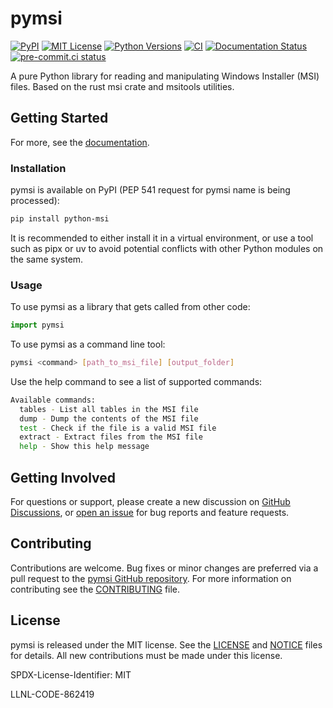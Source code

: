 # pymsi

[![PyPI](https://img.shields.io/pypi/v/python-msi)](https://pypi.org/project/python-msi/)
[![MIT License](https://img.shields.io/pypi/l/python-msi.svg)](https://github.com/nightlark/pymsi/blob/main/LICENSE)
[![Python Versions](https://img.shields.io/pypi/pyversions/python-msi.svg)](https://pypi.org/project/python-msi/)
[![CI](https://github.com/nightlark/pymsi/actions/workflows/ci.yml/badge.svg)](https://github.com/nightlark/pymsi/actions)
[![Documentation Status](https://readthedocs.org/projects/pymsi/badge/?version=latest)](https://pymsi.readthedocs.io/en/latest/?badge=latest)
[![pre-commit.ci status](https://results.pre-commit.ci/badge/github/nightlark/pymsi/main.svg)](https://results.pre-commit.ci/latest/github/nightlark/pymsi/main)

A pure Python library for reading and manipulating Windows Installer (MSI) files. Based on the rust msi crate and msitools utilities.

## Getting Started


For more, see the [documentation](https://pymsi.readthedocs.io/en/latest/).

### Installation

pymsi is available on PyPI (PEP 541 request for pymsi name is being processed):

```sh
pip install python-msi
```

It is recommended to either install it in a virtual environment, or use a tool such as pipx or uv to avoid potential conflicts with other Python modules on the same system.

### Usage

To use pymsi as a library that gets called from other code:

```python
import pymsi
```

To use pymsi as a command line tool:

```bash
pymsi <command> [path_to_msi_file] [output_folder]
```

Use the help command to see a list of supported commands:

```bash
Available commands:
  tables - List all tables in the MSI file
  dump - Dump the contents of the MSI file
  test - Check if the file is a valid MSI file
  extract - Extract files from the MSI file
  help - Show this help message
```

## Getting Involved

For questions or support, please create a new discussion on [GitHub Discussions](https://github.com/nightlark/pymsi/discussions/categories/q-a),
or [open an issue](https://github.com/nightlark/pymsi/issues/new/choose) for bug reports and feature requests.

## Contributing

Contributions are welcome. Bug fixes or minor changes are preferred via a
pull request to the [pymsi GitHub repository](https://github.com/nightlark/pymsi).
For more information on contributing see the [CONTRIBUTING](./CONTRIBUTING.md) file.

## License

pymsi is released under the MIT license. See the [LICENSE](./LICENSE)
and [NOTICE](./NOTICE) files for details. All new contributions must be made
under this license.

SPDX-License-Identifier: MIT

LLNL-CODE-862419
